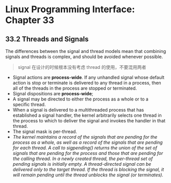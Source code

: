 # Linux Programming Interface: Chapter 33

## 33.2 Threads and Signals
The differences between the signal and thread models mean that combining
signals and threads is complex, and should be avoided whenever possible.

> signal 在设计的时候根本没有考虑 thread 的使用，不要混用两者

- Signal actions are **process-wide**. If any unhandled signal whose default action is
stop or terminate is delivered to any thread in a process, then all of the threads
in the process are stopped or terminated. 
- Signal dispositions are **process-wide**;
- A signal may be directed to either the process as a whole or to a specific thread.
- When a signal is delivered to a multithreaded process that has established a signal handler, the kernel arbitrarily selects one thread in the process to which to
deliver the signal and invokes the handler in that thread.
- The signal mask is per-thread.
- *The kernel maintains a record of the signals that are pending for the process as a
whole, as well as a record of the signals that are pending for each thread. A call to
sigpending() returns the union of the set of signals that are pending for the process and those that are pending for the calling thread. In a newly created thread,
the per-thread set of pending signals is initially empty. A thread-directed signal
can be delivered only to the target thread. If the thread is blocking the signal, it
will remain pending until the thread unblocks the signal (or terminates).*
